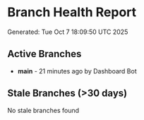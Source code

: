 # Branch Health Report
Generated: Tue Oct  7 18:09:50 UTC 2025

## Active Branches
- **main** - 21 minutes ago by Dashboard Bot

## Stale Branches (>30 days)
No stale branches found
